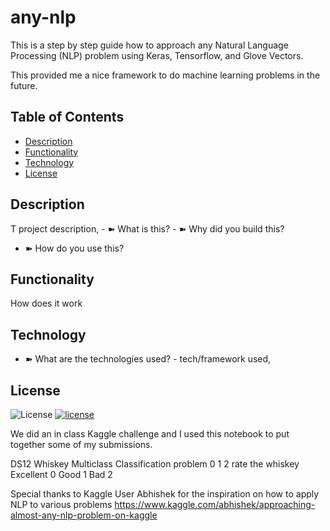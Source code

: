 
# any-nlp
This is a step by step guide how to approach any Natural Language Processing (NLP) problem using Keras, Tensorflow, and Glove Vectors.

This provided me a nice framework to do machine learning problems in the future. 

## Table of Contents
- [Description](#description)
- [Functionality](#functionality) 
- [Technology](#technology)
- [License](#license)

## Description 
T
project description, - ➽ What is this? - ➽ Why did you build this?
- ➽ How do you use this?


## Functionality
How does it work 


## Technology
- ➽ What are the technologies used? - tech/framework used, 


## License
![License](./LICENSE)
[![license](https://img.shields.io/github/license/DAVFoundation/captain-n3m0.svg?style=flat-square)](https://github.com/Mark-McAdam/any-nlp/blob/master/LICENSE)

We did an in class Kaggle challenge and I used this notebook to put together some of my submissions. 

DS12 Whiskey Multiclass Classification problem 
0 1 2 rate the whiskey 
Excellent 0
Good 1
Bad 2

Special thanks to Kaggle User Abhishek for the inspiration on how to apply NLP to various problems
https://www.kaggle.com/abhishek/approaching-almost-any-nlp-problem-on-kaggle
